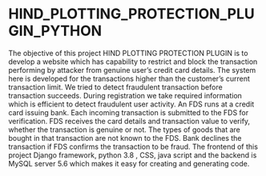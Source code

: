 # HIND_PLOTTING_PROTECTION_PLUGIN_PYTHON




The objective of this project HIND PLOTTING PROTECTION PLUGIN is to develop a 
website which has capability to restrict and block the transaction performing by attacker 
from genuine user’s credit card details. The system here is developed for the transactions 
higher than the customer’s current transaction limit.  We tried to detect fraudulent 
transaction before transaction succeeds. During registration we take required information 
which is efficient to detect fraudulent user activity. An FDS runs at a credit card issuing
bank. Each incoming transaction is submitted to the FDS for verification. FDS receives 
the card details and transaction value to verify, whether the transaction is genuine or not. 
The types of goods that are bought in that transaction are not known to the FDS. Bank 
declines the transaction if FDS confirms the transaction to be fraud.
The frontend of this project Django framework, python 3.8 , CSS, java script 
and the backend is MySQL server 5.6 which makes it easy for creating and generating
code.
